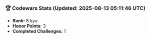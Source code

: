 ### 🏆 Codewars Stats (Updated: 2025-08-13 05:11:46 UTC)

- **Rank:** 8 kyu
- **Honor Points:** 3
- **Completed Challenges:** 1
